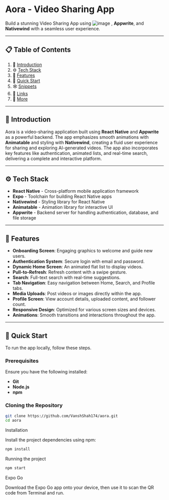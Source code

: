 # Aora - Video Sharing App

Build a stunning Video Sharing App using ![image](https://github.com/user-attachments/assets/955f15a0-bf27-4829-a4c6-19594aee9312)
, **Appwrite**, and **Nativewind** with a seamless user experience. 

---

## 📋 Table of Contents
1. 🤖 [Introduction](#introduction)
2. ⚙️ [Tech Stack](#tech-stack)
3. 🔋 [Features](#features)
4. 🤸 [Quick Start](#quick-start)
5. 🕸️ [Snippets](#snippets)
6. 🔗 [Links](#links)
7. 🚀 [More](#more)
---

## 🤖 Introduction
Aora is a video-sharing application built using **React Native** and **Appwrite** as a powerful backend. The app emphasizes smooth animations with **Animatable** and styling with **Nativewind**, creating a fluid user experience for sharing and exploring AI-generated videos. The app also incorporates key features like authentication, animated lists, and real-time search, delivering a complete and interactive platform.

---

## ⚙️ Tech Stack
- **React Native** - Cross-platform mobile application framework
- **Expo** - Toolchain for building React Native apps
- **Nativewind** - Styling library for React Native
- **Animatable** - Animation library for interactive UI
- **Appwrite** - Backend server for handling authentication, database, and file storage

---

## 🔋 Features
- **Onboarding Screen**: Engaging graphics to welcome and guide new users.
- **Authentication System**: Secure login with email and password.
- **Dynamic Home Screen**: An animated flat list to display videos.
- **Pull-to-Refresh**: Refresh content with a swipe gesture.
- **Search**: Full-text search with real-time suggestions.
- **Tab Navigation**: Easy navigation between Home, Search, and Profile tabs.
- **Media Uploads**: Post videos or images directly within the app.
- **Profile Screen**: View account details, uploaded content, and follower count.
- **Responsive Design**: Optimized for various screen sizes and devices.
- **Animations**: Smooth transitions and interactions throughout the app.

---

## 🤸 Quick Start
To run the app locally, follow these steps.

### Prerequisites
Ensure you have the following installed:
- **Git**
- **Node.js**
- **npm**

### Cloning the Repository
```bash
git clone https://github.com/VanshShah174/aora.git
cd aora
```

Installation

Install the project dependencies using npm:

```bash
npm install
```
Running the project
```bash
npm start
```
Expo Go

Download the Expo Go app onto your device, then use it to scan the QR code from Terminal and run.
